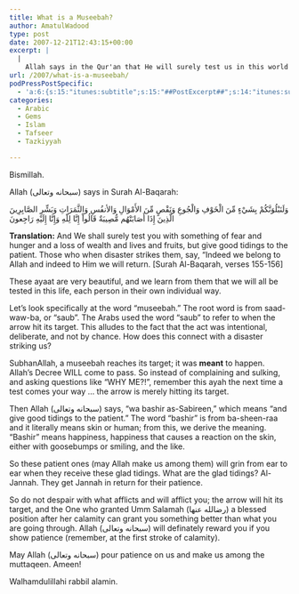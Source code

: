 ```yaml
---
title: What is a Museebah?
author: AmatulWadood
type: post
date: 2007-12-21T12:43:15+00:00
excerpt: |
  |
    Allah says in the Qur'an that He will surely test us in this world with disasters. By studying the linguistic meaning of "Museebah" (disaster) we can understand the connection disasters have with Allah's Decree. 'Museebah' is from the letters saad-waw-ba, and it literally means when an arrow hits its target. From this we extract that misfortunes are deliberately planned and not by chance. These misfortunes were written for us, and they will surely come to pass.
url: /2007/what-is-a-museebah/
podPressPostSpecific:
  - 'a:6:{s:15:"itunes:subtitle";s:15:"##PostExcerpt##";s:14:"itunes:summary";s:15:"##PostExcerpt##";s:15:"itunes:keywords";s:17:"##WordPressCats##";s:13:"itunes:author";s:10:"##Global##";s:15:"itunes:explicit";s:2:"No";s:12:"itunes:block";s:2:"No";}'
categories:
  - Arabic
  - Gems
  - Islam
  - Tafseer
  - Tazkiyyah

---
```

Bismillah.

Allah (سبحانه وتعالى) says in Surah Al-Baqarah:

<div class="quran">
  وَلَنَبْلُوَنَّكُمْ بِشَيْءٍ مِّنَ الْخَوْفِ وَالْجُوعِ وَنَقْصٍ مِّنَ الأَمْوَالِ وَالأنفُسِ وَالثَّمَرَاتِ وَبَشِّرِ الصَّابِرِينَ<br /> الَّذِينَ إِذَا أَصَابَتْهُم مُّصِيبَةٌ قَالُواْ إِنَّا لِلّهِ وَإِنَّا إِلَيْهِ رَاجِعونَ
</div>

**Translation:** And We shall surely test you with something of fear and hunger and a loss of wealth and lives and fruits, but give good tidings to the patient. Those who when disaster strikes them, say, &#8220;Indeed we belong to Allah and indeed to Him we will return. [Surah Al-Baqarah, verses 155-156]

These ayaat are very beautiful, and we learn from them that we will all be tested in this life, each person in their own individual way.

Let&#8217;s look specifically at the word &#8220;museebah.&#8221; The root word is from saad-waw-ba, or &#8220;saub&#8221;. The Arabs used the word &#8220;saub&#8221; to refer to when the arrow hit its target. This alludes to the fact that the act was intentional, deliberate, and not by chance. How does this connect with a disaster striking us?

SubhanAllah, a museebah reaches its target; it was **meant** to happen. Allah&#8217;s Decree WILL come to pass. So instead of complaining and sulking, and asking questions like &#8220;WHY ME?!&#8221;, remember this ayah the next time a test comes your way &#8230; the arrow is merely hitting its target.

Then Allah (سبحانه وتعالى) says, &#8220;wa bashir as-Sabireen,&#8221; which means &#8220;and give good tidings to the patient.&#8221; The word &#8220;bashir&#8221; is from ba-sheen-raa and it literally means skin or human; from this, we derive the meaning. &#8220;Bashir&#8221; means happiness, happiness that causes a reaction on the skin, either with goosebumps or smiling, and the like.

So these patient ones (may Allah make us among them) will grin from ear to ear when they receive these glad tidings. What are the glad tidings? Al-Jannah. <span class="gem">They get Jannah in return for their patience.</span>

So do not despair with what afflicts and will afflict you; the arrow will hit its target, and the One who granted Umm Salamah (رضالله عنها) a blessed position after her calamity can grant you something better than what you are going through. Allah (سبحانه وتعالى) will definately reward you if you show patience (remember, at the first stroke of calamity).

May Allah (سبحانه وتعالى) pour patience on us and make us among the muttaqeen. Ameen!

Walhamdulillahi rabbil alamin.